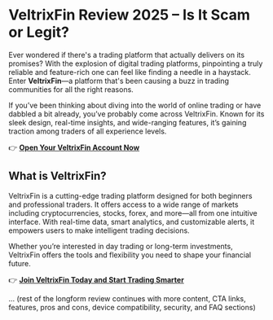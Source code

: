 
# VeltrixFin Review 2025 – Is It Scam or Legit?

Ever wondered if there's a trading platform that actually delivers on its promises? With the explosion of digital trading platforms, pinpointing a truly reliable and feature-rich one can feel like finding a needle in a haystack. Enter **VeltrixFin**—a platform that's been causing a buzz in trading communities for all the right reasons.

If you’ve been thinking about diving into the world of online trading or have dabbled a bit already, you’ve probably come across VeltrixFin. Known for its sleek design, real-time insights, and wide-ranging features, it’s gaining traction among traders of all experience levels.

👉 [**Open Your VeltrixFin Account Now**](https://tracking.affiltrack5681.com/aff_c?offer_id=175545&aff_id=9535&source=github)

## What is VeltrixFin?

VeltrixFin is a cutting-edge trading platform designed for both beginners and professional traders. It offers access to a wide range of markets including cryptocurrencies, stocks, forex, and more—all from one intuitive interface. With real-time data, smart analytics, and customizable alerts, it empowers users to make intelligent trading decisions.

Whether you’re interested in day trading or long-term investments, VeltrixFin offers the tools and flexibility you need to shape your financial future.

👉 [**Join VeltrixFin Today and Start Trading Smarter**](https://tracking.affiltrack5681.com/aff_c?offer_id=175545&aff_id=9535&source=github)

... (rest of the longform review continues with more content, CTA links, features, pros and cons, device compatibility, security, and FAQ sections)
